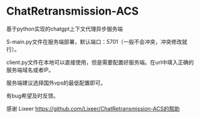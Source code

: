 # ChatRetransmission-ACS
基于python实现的chatgpt上下文代理异步服务端

S-main.py文件在服务端部署，默认端口：5701（一般不会冲突，冲突修改就行）。

client.py文件在本地可以直接使用，但是需要配置好服务端。在url中填入正确的服务端域名或者IP。

服务端建议选择国外vps的最低配置即可。

有bug希望及时反馈。

感谢 Lixeer https://github.com/Lixeer/ChatRetransmission-ACS的帮助
